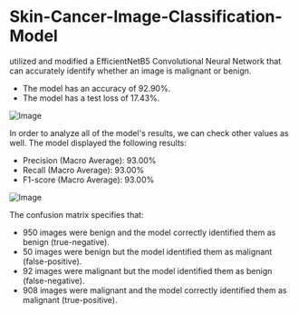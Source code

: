 # Skin-Cancer-Image-Classification-Model

utilized and modified a EfficientNetB5 Convolutional Neural Network that can accurately identify whether an image is malignant or benign. 

- The model has an accuracy of 92.90%.
- The model has a test loss of 17.43%.

![Image](https://github.com/user-attachments/assets/3178ee6e-1555-433f-a23c-2d68c7107f48)

In order to analyze all of the model's results, we can check other values as well. The model displayed the following results:

- Precision (Macro Average): 93.00%
- Recall (Macro Average): 93.00%
- F1-score (Macro Average): 93.00%

![Image](https://github.com/user-attachments/assets/3bd846ba-03f9-43fc-830b-85c64bd8b28a)

The confusion matrix specifies that:
- 950 images were benign and the model correctly identified them as benign (true-negative).
- 50 images were benign but the model identified them as malignant (false-positive).
- 92 images were malignant but the model identified them as benign (false-negative).
- 908 images were malignant and the model correctly identified them as malignant (true-positive).

